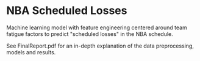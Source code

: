 # NBA Scheduled Losses

Machine learning model with feature engineering centered around team fatigue factors to predict "scheduled losses" in the NBA schedule. 

See FinalReport.pdf for an in-depth explanation of the data preprocessing, models and results.
